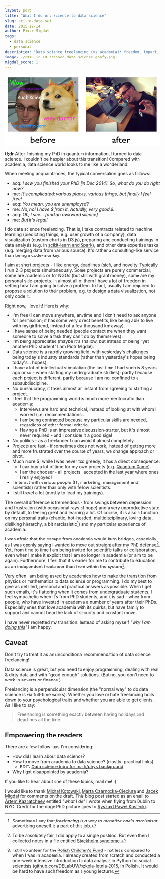 ```yaml
---
layout: post
title: "What I do or: science to data science"
slug: sci-to-data-sci
date: 2015-12-14
author: Piotr Migdał
tags:
  - data science
  - personal
description: "Data science freelancing (vs academia): freedom, impact, meritocracy, fast pace, money."
image: ./2015-12-10-science-data-science-goofy.png
migdal_score: 1
---
```


![Science to Data Science (goofy)](./science-data-science-goofy.png)

**tl;dr** After finishing my PhD in quantum information, I turned to data science. I couldn't be happier about this transition! Compared with academia, data science world looks to me like a wonderland.

When meeting acquaintances, the typical conversation goes as follows:

- acq: _I saw you finished your PhD [in Dec 2014]. So, what do you do right now?_
- me: _It's complicated: various places, various things, but finally I feel free!_
- acq: _You mean, you are unemployed?_
- me: _No, no! I have $ from it. Actually, very good $._
- acq: _Oh, I see... [and an awkward silence]_
- me: _But it's legal!_

I do data science freelancing. That is, I take contracts related to machine learning (predicting things, e.g. user growth of a company), data visualization (custom charts in D3.js), preparing and conducting trainings in data analysis (e.g. in [scikit-learn and Spark](http://workshops.deepsense.io/)), and other data expertise tasks (e.g. merging data from various source). It's rather a consulting-like service than being a code-monkey.

I aim at short projects - I like energy, deadlines (sic!), and novelty. Typically I run 2-3 projects simultaneously.
Some projects are purely commercial, some are academic or for NGOs (but still with grant money), some are my personal side-projects.
In almost all of them I have a lot of freedom in setting how I am going to solve a problem. In fact, usually I am required to propose a solution to their problem, e.g. to design a data visualization, not only code it.

Right now, I love it! Here is why:

- I'm free (I can move anywhere, anytime and I don't need to ask anyone for permission; it has some very direct benefits, like being able to live with my girlfriend, instead of a few thousand km away).
- I have sense of being needed (people contact me when they want someone to solve a task they can't do by themselves).
- I'm being appreciated (maybe it's shallow, but instead of being "yet another PhD student" I am Piotr Migdał).
- Data science is a rapidly growing field, with yesterday's challenges being today's industry standards (rather than yesterday's hopes being today's... hopes).
- I have a lot of intellectual stimulation (the last time I had such is 8 years ago or so - when starting my undergraduate studies); partly because each project is different, partly because I am not confined to a subsubdiscipline.
- No bureaucracy, it takes almost an instant from agreeing to starting a project.
- I feel that the programming world is much more meritocratic than academia:
  - Interviews are hard and technical, instead of looking at with whom I worked (i.e. recommendations).
  - I am being contracted because my particular skills are needed, regardless of other formal criteria.
  - Having a PhD is an impressive discussion-starter, but it's almost never required - and I consider it a good sign!
- No politics - as a freelancer I can avoid it almost completely.
- Projects are fast - if sometimes does not work, instead of getting more and more frustrated over the course of years, we change approach or pivot.
- Much more \$; while I was never too greedy, it has a direct consequence:
  - I can buy a lot of time for my own projects (e.g. [Quantum Game](http://quantumgame.io/)).
  - I am the chooser - all projects I accepted in the last year where ones I really enjoyed!
- I interact with various people (IT, marketing, management and scientists) rather than only with fellow scientists.
- I still travel a lot (mostly to lead my trainings).

The overall difference is tremendous - from swings between depression and frustration (with occasional rays of hope) and a very unproductive state by default, to feeling great and learning a lot. Of course, it is also a function on my personal traits (chaotic, hot-headed, multidisciplinary, loving data, disliking hierarchy, a bit narcissistic[^1]) and my particular experience of academia.

I was afraid that the escape from academia would burn bridges, especially as I was openly saying I wanted to move out straight after my PhD defense[^2]. Yet, from time to time I am being invited for scientific talks or collaboration, even when I make it explicit that I am no longer in academia (or aim to be again). Furthermore, I feel that it's easier for me to contribute to education as an independent freelancer than from within the system[^3].

Very often I am being asked by academics how to make the transition from physics or mathematics to data science or programming. I do my best to give as detailed, personal and practical answers as possible. When I get such emails, it's flattering when it comes from undergraduate students, I feel sympathetic when it's from PhD students, and it is sad - when from people, who have invested in academia a number of years after their PhDs. Especially ones that love academia with its quirks, but have family to support and cannot bear the lack of security and constant move.

I have never regretted my transition. Instead of asking myself _"[why I am doing this](http://www.phdcomics.com/comics/archive.php?comicid=3)"_ I am happy.

## Caveat

Don't try to treat it as an unconditional recommendation of data science freelancing!

Data science is great, but you need to enjoy programming, dealing with real & dirty data and with "good enough" solutions. (But no, you don't need to work in adverts or finance.)

Freelancing is a perpendicular dimension (the "normal way" to do data science is via full-time works). Whether you love or hate freelancing boils down to your psychological traits and whether you are able to get clients. As I like to say:

> Freelancing is something exactly between having holidays and deadlines all the time.

## Empowering the readers

There are a few follow-ups I'm considering:

- How did I learn about data science?
- How to move from academia to data science? (mostly: practical links)
  - EDIT: [Data science intro for math/phys background]({{site.url}}/2016/03/15/data-science-intro-for-math-phys-background.html)
- Why I got disappointed by academia?

If you like to hear about one of these topics, mail me! :)

I would like to thank [Michał Kotowski](http://www.math.toronto.edu/~michal/), [Marta Czarnocka-Cieciura](http://martaczc.deviantart.com/) and [Jacek Migdał](http://jacek.migdal.pl/) for comments on the draft. This blog post started as an email to [Artem Kaznatcheev](https://plus.google.com/101780559173703781847) entitled _"what I do"_ I wrote when flying from Dublin to NYC. Credit for the doge PhD picture goes to [Ryszard Paweł Kostecki](http://www.fuw.edu.pl/~kostecki/).

[^1]: Sometimes I say that _freelancing is a way to monetize one's narcissism_: advertising oneself is a part of this job.
[^2]: To be absolutely fair, I did apply to a single postdoc. But even then I collected notes in a file entitled [Stockholm syndrome](https://en.wikipedia.org/wiki/Stockholm_syndrome).
[^3]: I still volunteer for the [Polish Children's Fund](https://en.wikipedia.org/wiki/Polish_Children%27s_Fund) - not less compared to when I was in academia. I already created from scratch and conducted a one-week intensive introduction to data analysis in Python for social scientists ([github.com/DELabUW/szkola-letnia-2015](https://github.com/DELabUW/szkola-letnia-2015), in Polish). It would be hard to have such freedom as a young lecturer.
